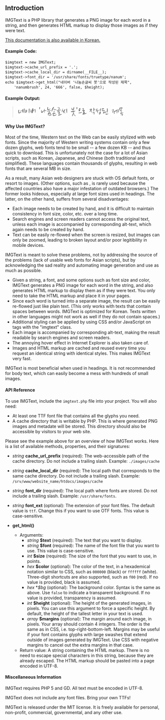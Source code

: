 
Introduction
------------

IMGText is a PHP library that generates a PNG image for each word in a string,
and then generates HTML markup to display those images as if they were text.

[This documentation is also available in Korean.](./README.KO.md)

#### Example Code:

    $imgtext = new IMGText;
    $imgtext->cache_url_prefix = '.';
    $imgtext->cache_local_dir = dirname(__FILE__);
    $imgtext->font_dir = '/usr/share/fonts/truetype/nanum';
    echo $imgtext->get_html("네이버 '나눔손글씨 붓'으로 작성된 제목",
        'nanumbrush', 24, '666', false, $height);

#### Example Output:

> <img class="imgtext" src="https://github.com/kijin/imgtext/raw/master/example/imgtext.70da76625ab8.word-001.png" alt="네이버" title="" />&nbsp;
  <img class="imgtext" src="https://github.com/kijin/imgtext/raw/master/example/imgtext.70da76625ab8.word-002.png" alt="&#039;나눔손글씨" title="" />&nbsp;
  <img class="imgtext" src="https://github.com/kijin/imgtext/raw/master/example/imgtext.70da76625ab8.word-003.png" alt="붓&#039;으로" title="" />&nbsp;
  <img class="imgtext" src="https://github.com/kijin/imgtext/raw/master/example/imgtext.70da76625ab8.word-004.png" alt="작성된" title="" />&nbsp;
  <img class="imgtext" src="https://github.com/kijin/imgtext/raw/master/example/imgtext.70da76625ab8.word-005.png" alt="제목" title="" />&nbsp;

#### Why Use IMGText?

Most of the time, Western text on the Web can be easily stylized with web fonts.
Since the majority of Western writing systems contain only a few dozen glyphs,
web fonts tend to be small -- a few dozen KB -- and thus quick to download.
This is unfortunately not the case for a lot of Asian scripts, such as Korean,
Japanese, and Chinese (both traditional and simplified). These languages
contain thousands of glyphs, resulting in web fonts that are several MB in size.

As a result, many Asian web designers are stuck with OS default fonts,
or resort to images. (Other options, such as <canvas>, is rarely used because
the affected countries also have a major infestation of outdated browsers.)
The former looks hideous, especially at large font sizes used in headings.
The latter, on the other hand, suffers from several disadvantages:

  - Each image needs to be created by hand, and it is difficult to maintain
    consistency in font size, color, etc. over a long time.
  - Search engines and screen readers cannot access the original text,
    unless each image is accompanied by corresponding alt-text,
    which again needs to be created by hand.
  - Text can be easily re-flowed when the screen is resized,
    but images can only be zoomed, leading to broken layout and/or
    poor legitibility in mobile devices.

IMGText is meant to solve these problems, not by addressing the source of
the problems (lack of usable web fonts for Asian scripts), but by acknowledging
the sad reality and automating image generation and use as much as possible.

  - Given a string, a font, and some options such as font size and color,
    IMGText generates a PNG image for each word in the string,
    and also generates HTML markup to display them as if they were text.
    You only need to take the HTML markup and place it in your pages.
  - Since each word is turned into a separate image, the result can be
    easily re-flowed just like plain text.
    (This only works with texts that contain spaces between words.
    IMGText is optimized for Korean. Texts written in other languages might not
    work as well if they do not contain spaces.)
  - Additional styling can be applied by using CSS and/or JavaScript
    on <img> tags with the "imgtext" class.
  - Each image is accompanied by corresponding alt-text, making the result
    readable by search engines and screen readers.
  - The annoying hover effect in Internet Explorer is also taken care of.
  - Images and HTML markup are cached and reused every time you request
    an identical string with identical styles. This makes IMGText very fast.

IMGText is most beneficial when used in headings. It is not recommended for
body text, which can easily become a mess with hundreds of small images.

#### API Reference

To use IMGText, include the `imgtext.php` file into your project.
You will also need:

  - At least one TTF font file that contains all the glyphs you need.
  - A cache directory that is writable by PHP.
    This is where generated PNG images and metadate will be stored.
    This directory should also be accessible by visitors to your web site.

Please see the example above for an overview of how IMGText works.
Here is a list of available methods, properties, and their signatures:

  - _string_ **cache_url_prefix** (required):
    The web-accessible path of the cache directory.
    Do not include a trailing slash.
    Example: `./images/cache`

  - _string_ **cache_local_dir** (required):
    The local path that corresponds to the same cache directory.
    Do not include a trailing slash.
    Example: `/srv/www/website_name/htdocs/images/cache`

  - _string_ **font_dir** (required):
    The local path where fonts are stored.
    Do not include a trailing slash.
    Example: `/usr/share/fonts`.
  
  - _string_ **font_ext** (optional):
    The extension of your font files. The default value is `ttf`.
    Change this if you want to use OTF fonts.
    This value is case-sensitive.
  
  - **get_html()**
    - Arguments:
      - _string_ **$text** (required):
        The text that you want to display.
      - _string_ **$font** (required):
        The name of the font file that you want to use.
        This value is case-sensitive.
      - _int_ **$size**  (required):
        The size of the font that you want to use, in points.
      - _hex_ **$color** (optional):
        The color of the text, in a hexademical notation similar to CSS,
        such as `000000` (black) or `ffffff` (white).
        Three-digit shortcuts are also supported, such as `f00` (red).
        If no value is provided, black is assumed.
      - _hex_ **$bg* (optional):
        The background color. Syntax is the same as above.
        Use `false` to indicate a transparent background.
        If no value is provided, transparency is assumed.
      - _int_ **$height** (optional):
        The height of the generated images, in pixels.
        You can use this argument to force a specific height.
        By default, the height of the tallest letter in your text is used.
      - _array_ **$margins** (optional):
        The margin around each image, in pixels.
        Your array should contain 4 integers. The order is the same as in CSS,
        i.e. top-right-bottom-left. Margins may be useful if your font
        contains glyphs with large swashes that extend outside of images
        generated by IMGText. Use CSS with negative margins to cancel out
        the extra margins in that case.
    - Return value: A string containing the HTML markup.
      There is no need to escape special characters in this string,
      because they are already escaped.
      The HTML markup should be pasted into a page encoded in UTF-8.

#### Miscellaneous Information

IMGText requires PHP 5 and GD. All text must be encoded in UTF-8.

IMGText does not include any font files. Bring your own TTFs!

IMGText is released under the MIT license. It is freely available for
personal, non-profit, commercial, governmental, and any other use.
